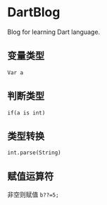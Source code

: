 # DartBlog
Blog for learning Dart language.

## 变量类型
``Var a``

## 判断类型
``if(a is int)``

## 类型转换
``int.parse(String)``


## 赋值运算符
非空则赋值
``b??=5;``
